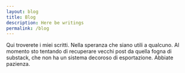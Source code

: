 ```yaml
---
layout: blog
title: Blog
description: Here be writings
permalink: /blog
---
```


Qui troverete i miei scritti. Nella speranza che siano utili a qualcuno. Al momento sto tentando di recuperare vecchi post da quella fogna di substack, che non ha un sistema decoroso di esportazione. Abbiate pazienza.
